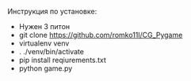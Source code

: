 Инструкция по установке:
- Нужен 3 питон
- git clone https://github.com/romko11l/CG_Pygame
- virtualenv venv
- . ./venv/bin/activate
- pip install reqiurements.txt
- python game.py
